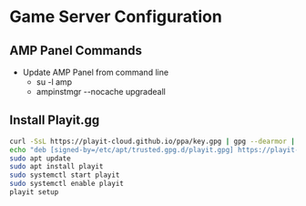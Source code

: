 # Game Server Configuration

## AMP Panel Commands

- Update AMP Panel from command line
  - su -l amp
  - ampinstmgr --nocache upgradeall

## Install Playit.gg

```sh
curl -SsL https://playit-cloud.github.io/ppa/key.gpg | gpg --dearmor | sudo tee /etc/apt/trusted.gpg.d/playit.gpg >/dev/null
echo "deb [signed-by=/etc/apt/trusted.gpg.d/playit.gpg] https://playit-cloud.github.io/ppa/data ./" | sudo tee /etc/apt/sources.list.d/playit-cloud.list
sudo apt update
sudo apt install playit
sudo systemctl start playit
sudo systemctl enable playit
playit setup
```
